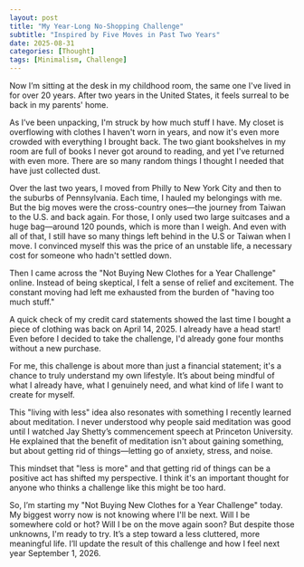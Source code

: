 ```yaml
---
layout: post
title: "My Year-Long No-Shopping Challenge"
subtitle: "Inspired by Five Moves in Past Two Years"
date: 2025-08-31
categories: [Thought]
tags: [Minimalism, Challenge]
---
```


Now I’m sitting at the desk in my childhood room, the same one I've lived in for over 20 years. After two years in the United States, it feels surreal to be back in my parents' home.

As I’ve been unpacking, I'm struck by how much stuff I have. My closet is overflowing with clothes I haven't worn in years, and now it's even more crowded with everything I brought back. The two giant bookshelves in my room are full of books I never got around to reading, and yet I've returned with even more. There are so many random things I thought I needed that have just collected dust.

Over the last two years, I moved from Philly to New York City and then to the suburbs of Pennsylvania. Each time, I hauled my belongings with me. But the big moves were the cross-country ones—the journey from Taiwan to the U.S. and back again. For those, I only used two large suitcases and a huge bag—around 120 pounds, which is more than I weigh. And even with all of that, I still have so many things left behind in the U.S or Taiwan when I move. I convinced myself this was the price of an unstable life, a necessary cost for someone who hadn't settled down. 

Then I came across the "Not Buying New Clothes for a Year Challenge" online. Instead of being skeptical, I felt a sense of relief and excitement. The constant moving had left me exhausted from the burden of "having too much stuff."

A quick check of my credit card statements showed the last time I bought a piece of clothing was back on April 14, 2025. I already have a head start! Even before I decided to take the challenge, I'd already gone four months without a new purchase.

For me, this challenge is about more than just a financial statement; it's a chance to truly understand my own lifestyle. It’s about being mindful of what I already have, what I genuinely need, and what kind of life I want to create for myself.

This "living with less" idea also resonates with something I recently learned about meditation. I never understood why people said meditation was good until I watched Jay Shetty’s commencement speech at Princeton University. He explained that the benefit of meditation isn't about gaining something, but about getting rid of things—letting go of anxiety, stress, and noise.

This mindset that "less is more" and that getting rid of things can be a positive act has shifted my perspective. I think it's an important thought for anyone who thinks a challenge like this might be too hard.

So, I’m starting my "Not Buying New Clothes for a Year Challenge" today. My biggest worry now is not knowing where I'll be next. Will I be somewhere cold or hot? Will I be on the move again soon? But despite those unknowns, I'm ready to try. It’s a step toward a less cluttered, more meaningful life.  I’ll update the result of this challenge and how I feel next year September 1, 2026. 

